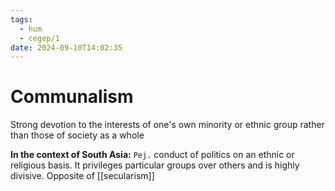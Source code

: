```yaml
---
tags:
  - hum
  - cegep/1
date: 2024-09-10T14:02:35
---
```


# Communalism

Strong devotion to the interests of one's own minority or ethnic group rather than those of society as a whole

**In the context of South Asia:**
`Pej.` conduct of politics on an ethnic or religious basis. It privileges particular groups over others and is highly divisive.
Opposite of [[secularism]]
